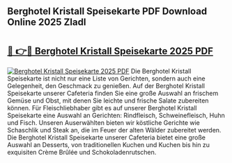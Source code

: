 ## Berghotel Kristall Speisekarte PDF Download Online 2025 Zladl

# <h2><a href="http://gcbat1.nevu.top/?p=Berghotel+Kristall+Speisekarte">🔗 👉🔴 Berghotel Kristall Speisekarte 2025 PDF</a></h2>

[![Berghotel Kristall Speisekarte 2025 PDF](https://i.imgur.com/dBaPXMq.png)](http://gcbat1.nevu.top/?p=Berghotel+Kristall+Speisekarte)
Die Berghotel Kristall Speisekarte ist nicht nur eine Liste von Gerichten, sondern auch eine Gelegenheit, den Geschmack zu genießen. Auf der Berghotel Kristall Speisekarte unserer Cafeteria finden Sie eine große Auswahl an frischem Gemüse und Obst, mit denen Sie leichte und frische Salate zubereiten können. Für Fleischliebhaber gibt es auf unserer Berghotel Kristall Speisekarte eine Auswahl an Gerichten: Rindfleisch, Schweinefleisch, Huhn und Fisch. Unseren Auserwählten bieten wir köstliche Gerichte wie Schaschlik und Steak an, die im Feuer der alten Wälder zubereitet werden. Die Berghotel Kristall Speisekarte unserer Cafeteria bietet eine große Auswahl an Desserts, von traditionellen Kuchen und Kuchen bis hin zu exquisiten Crème Brûlée und Schokoladenrutschen.
